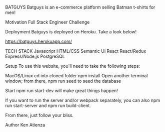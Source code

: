 BATGUYS
Batguys is an e-commerce platform selling Batman t-shirts for men!

Motivation
Full Stack Engineer Challenge

Deployment
Batguys is deployed on Heroku. Take a look below!

https://batguys.herokuapp.com/

TECH STACK
Javascript
HTML/CSS
Semantic UI React
React/Redux
Express/Node.js
PostgreSQL

Setup
To use this website, you'll need to take the following steps:

MacOS/Linux
cd into cloned folder
npm install
Open another terminal window; from there, npm run seed to seed the database

Start
npm run start-dev will make great things happen!

If you want to run the server and/or webpack separately, you can also npm run start-server and npm run build-client.

From there, just follow your bliss.

Author
Ken Atienza

